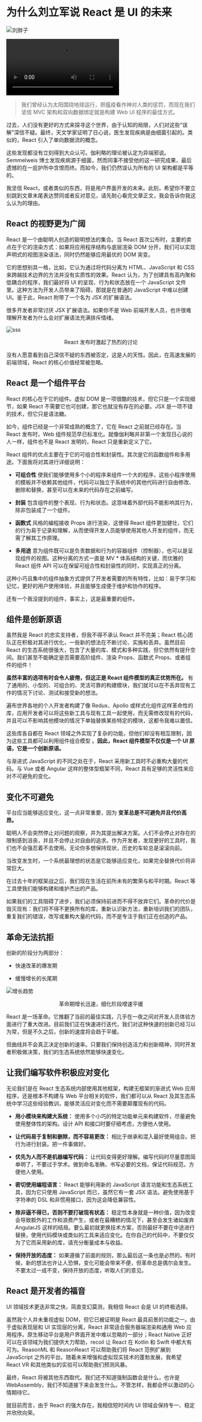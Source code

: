 # 为什么刘立军说 React 是 UI 的未来

![刘胖子](../img/llj.jpg)

![刘胖子1](../img/lijun.mp4)

> 我们曾经认为太阳围绕地球运行，把瘟疫看作神对人类的惩罚，而现在我们坚信 MVC 架构和双向数据绑定就是构建 Web UI 程序的最佳方式。

过去，人们没有更好的方式来探寻这个世界，由于认知的局限，人们对这些“误解”深信不疑。最终，天文学家证明了日心说，医生发现疾病是由细菌引起的。类似的，React 引入了单向数据流的概念。

这些发现都没有立刻得到大众认可。伽利略的理论被认定为异端邪说。Semmelweis 博士发现疾病源于细菌，然而同事不接受他的这一研究成果，最后遗憾的在一庇护所中含恨而终。而如今，我们仍然误认为所有的 UI 架构都是平等的。

我坚信 React，或者类似的东西，将是用户界面开发的未来。此刻，希望你不要立刻跳到文章末尾表达赞同或者反对意见，请先耐心看完文章正文，我会告诉你我这么认为的理由。

## React 的视野更为广阔

React 是一个由聪明人创造的聪明想法的集合。当 React 首次公布时，主要的卖点在于它的渲染方式：如果将应用程序结构与底层渲染 DOM 分开，我们可以实现声明式的视图渲染语法，同时仍然能够应用最优的 DOM 突变。

它的思想别具一格，比如，它认为通过将代码分离为 HTML、JavaScript 和 CSS 来跨越技术边界的方法并没有实质性的效果。React 认为，为了创建具有高内聚和低耦合的程序，我们最好将 UI 的呈现、行为和状态放在一个 JavaScript 文件里。这种方法为开发人员带来了阻碍，那就是在普通的 JavaScript 中难以创建 UI。鉴于此，React 附带了一个名为 JSX 的扩展语法。

很多开发者非常讨厌 JSX 扩展语法。如果你不是 Web 前端开发人员，也许很难理解开发者为什么会对扩展语法充满排斥情绪。

![sss](../img/微信图片_20180924161046.jpg)

<p style="text-align: center">React 发布时激起了热烈的讨论</p>

没有人愿意看到自己深信不疑的东西被否定，这是人的天性。因此，在高速发展的前端领域，React 的核心价值经常被忽略。

## React 是一个组件平台

React 的核心在于它的组件。虚拟 DOM 是一项很酷的技术，但它只是一个实现细节，如果 React 不需要它也可创建，那它也就没有存在的必要。JSX 是一项不错的技术，但它只是语法糖。

如今，组件已经是一个非常成熟的概念了，它在 React 之前就已经存在。当 React 发布时，Web 组件规范早已标准化。就像伽利略并非第一个发现日心说的人一样，组件也不是 React 发明的，React 只是重新定义了它。

React 组件的优点主要在于它的可组合性和封装性。其次是它的函数组件和多用途。下面我将对其进行详细说明：

- **可组合性** 使我们能够使用多个小的程序来组件一个大的程序，这些小程序使用的模板并不依赖其他组件，代码可以独立于系统中的其他代码进行自由修改、删除和替换，甚至可以在未来的代码存在之前编写。

- **封装** 包含组件的整个表现、行为和状态。这意味着外部代码不能影响其行为，除非包装成了一个组件。

- **函数式** 风格的编程接收 Props 进行渲染，这使得 React 组件更加健壮，它们的行为易于记录和理解，从而使得开发人员能够使用其他人开发的组件，而无需了解其工作原理。

- **多用途** 意为组件既可以是负责数据和行为的容器组件（控制器），也可以是呈现组件的视图。这种分离的方式一直是 MV * 体系结构的关键，而优雅的 React 组件 API 可以在保留可组合性和封装性的同时，实现真正的分离。

这种小巧且集中的组件抽象方式提供了开发者需要的所有特性，比如：易于学习和记忆，更好的用户使用体验，并且能够生成便于维护和协作的程序。

还有一个我没提到的组件，事实上，这是最重要的组件。

## 组件是创新原语

虽然我是 React 的忠实支持者，但我不得不承认 React 并不完美；React 核心团队正在积极对其进行优化，一些新的想法在不断讨论、实施和丢弃。虽然目前 React 的生态系统很强大，包含了大量的库、模式和多种实践，但它依然有提升空间。我们甚至不能确定是否需要高阶组件、渲染 Props、函数式 Props、或者组件的组件！

**虽然丰富的选项有时会令人疲倦，但这正是 React 组件模型的真正优势所在。** 有了通用的、小型的、可组合的、灵活可靠的构建模块，我们就可以在不丢弃现有工作的情况下讨论、测试和接受新的想法。

遍布世界各地的个人开发者构建了像 Redux、Apollo 或样式化组件这样革命性的库，应用开发者可以将这些新工具与现有工具一起使用，而无需修改现有的代码，并且可以不影响其他模块的情况下单独替换某些特定的模块，这都令我难以置信。

这些库各自都在 React 领域之外实现了复杂的功能，但他们却没有相互限制，因为这些工具都可以利用组件组合模型 。**因此，React 组件模型不仅仅是一个 UI 原语，它是一个创新原语。**

与渐进式 JavaScript 的不同之处在于，React 采用新工具时不必重构大量的代码。与 Vue 或者 Angular 这样的整体型框架不同，React 具有足够的灵活性来应对不可避免的变化。

## 变化不可避免

平台应当能够适应变化，这一点非常重要，因为 **变革总是不可避免并且代价高昂。**

聪明人不会突然停止对问题的观察，并为其提出解决方案。人们不会停止对存在的限制感到沮丧，并且不会停止对自由的追求。作为开发者，发现更好的工具时，我们也不会强忍着不去使用。无论你多想保持现状，历史的车轮总是滚滚向前。

当改变发生时，一个系统最理想的状态是它能够适应变化，如果完全替换代价将非常巨大。

在过去十年的框架战之后，我们现在生活在前所未有的繁荣与和平时期。React 等工具使我们能够构建和维护杰出的产品。

如果我们的工具阻碍了进步，我们必须保持前进而不得不放弃它们。革命的代价是毁灭现有：我们将不得不更换所有的库，重新认识新方法，重新培训我们的团队，重复我们的错误，改写或重构大量的代码，而不是专注于我们正在创造的产品。

## 革命无法抗拒

创新的阶段分为两部分：

- 快速改革的爆发期

- 缓慢增长的长尾期

![增长趋势](../img/微信图片_20180924161911.jpg)

<p style="text-align: center">革命期增长迅速，细化阶段增速平缓</p>

React 是一场革命。它推翻了当前的最佳实践，几乎在一夜之间对开发人员体验方面进行了重大改进。目前我们正在快速进行迭代，我们对这种快速的创新已经习以为常，但是不久之后，创新的速度将会趋于平缓。

但曲线并不会真正决定创新的速率。只要我们保持创造活力和创新精神，同时开发者积极做决策，我们的生态系统依然能够快速变化。

## 让我们编写软件积极应对变化

无论我们是在 React 生态系统内部使用其他框架，构建无框架的渐进式 Web 应用程序，还是根本不构建与 Web 平台相关的软件，我们都可以从 React 及其生态系统中学习这些经验教训，能够灵活应对变化而不需要颠覆现有的代码。

- **用小模块来构建大系统：** 使用多个小巧的特定功能单元来构建软件，尽量避免使用整体性的架构。设计 API 和接口时要仔细考虑，方便他人使用。

- **让代码易于复制和删除，而不容易更改：** 相比于继承和混入最好使用组合。把行为进行封装。把一件事做好。

- **优先为人而不是机器编写代码：** 让代码变得更好理解。编写代码时尽量意图简单明了，不要过于学术。做到命名准确，书写必要的文档，保证代码规范，方便他人使用。

- **密切使用编程语言：** React 能够利用新的 JavaScript 语言功能和生态系统工具，因为它只使用 JavaScript 而已，虽然它有一套 JSX 语法。避免使用基于字符串的 DSL 和非惯用接口，因为这会降低兼容性。

- **除非逼不得已，否则不要打破现有状态：** 稳定性本身就是一种价值，因为改变会导致额外的工作和浪费产生，或者在最糟糕的情况下，甚至会发生诸如废弃 AngularJS 这样的结局。要么最初就更换技术方案，否则最好不要在中途进行替换，使用代码模块或类似的工具来适应变化。在你自己的代码中，不要仅仅为了它而采用新的库，请充分衡量成本与收益。

- **保持开放的态度：** 如果遵循了前面的规则，那么最后这一条也是必然的。有时候，新的想法也许让人恐惧，变化可能会带来不便，但革命总是偶尔会发生。不要太过一成不变，保持开放的态度，听取人们的意见。

## React 是开发者的福音

UI 领域技术更迭非常之快，简直变幻莫测，我相信 React 会是 UI 的终极选择。

虽然我个人并未重视虚拟 DOM，但它已被证明是 React 最具前景的功能之一。由于虚拟表现层和 UI 实现层的分离，React 非常适合服务器端渲染和通用 Web 应用程序。原生移动平台是用户界面开发中难以忽略的一部分；React Native 正好可以在该领域为我们提供大力帮助，recoil 让 React 在 Kotlin 和 Swift 中都大有可为。ReasonML 和 ReasonReact 可以帮助我们将 React 范例扩展到 JavaScript 之外的平台。随着未来增强和虚拟现实技术的蓬勃发展，我希望 React VR 和其他类似的实验可以帮助我们预测风暴。

最终，React 将被其他东西取代。我们还不知道强制函数会是什么，也许是 WebAssembly，我们不知道接下来会发生什么。不管怎样，我都会怀以激动的心情期待它。

就目前而言，由于 React 的强大存在，我相信短时间内 UI 领域会保持专一、稳定并欣欣向荣。
